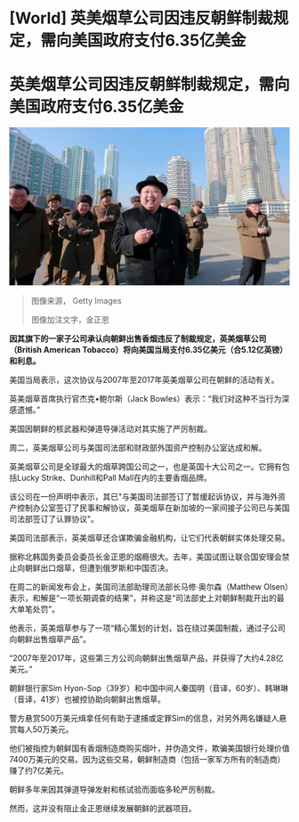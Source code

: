 # [World] 英美烟草公司因违反朝鲜制裁规定，需向美国政府支付6.35亿美金

#  英美烟草公司因违反朝鲜制裁规定，需向美国政府支付6.35亿美金


![金正恩](_129500894_gettyimages-632796062.jpg)

> 图像来源，  Getty Images
>
> 图像加注文字，金正恩

**因其旗下的一家子公司承认向朝鲜出售香烟违反了制裁规定，英美烟草公司（British American Tobacco）将向美国当局支付6.35亿美元（合5.12亿英镑）和利息。**

美国当局表示，这次协议与2007年至2017年英美烟草公司在朝鲜的活动有关。

英美烟草首席执行官杰克•鲍尔斯（Jack Bowles）表示：“我们对这种不当行为深感遗憾。”

美国因朝鲜的核武器和弹道导弹活动对其实施了严厉制裁。

周二，英美烟草公司与美国司法部和财政部外国资产控制办公室达成和解。

英美烟草公司是全球最大的烟草跨国公司之一，也是英国十大公司之一。它拥有包括Lucky Strike、Dunhill和Pall Mall在内的主要香烟品牌。

该公司在一份声明中表示，其已"与美国司法部签订了暂缓起诉协议，并与海外资产控制办公室签订了民事和解协议，英美烟草在新加坡的一家间接子公司已与美国司法部签订了认罪协议"。

美国司法部表示，英美烟草还合谋欺骗金融机构，让它们代表朝鲜实体处理交易。

据称北韩国务委员会委员长金正恩的烟瘾很大。去年，美国试图让联合国安理会禁止向朝鲜出口烟草，但遭到俄罗斯和中国否决。

在周二的新闻发布会上，美国司法部助理司法部长马修·奥尔森（Matthew Olsen）表示，和解是“一项长期调查的结果”，并称这是“司法部史上对朝鲜制裁开出的最大单笔处罚”。

他表示，英美烟草参与了一项“精心策划的计划，旨在绕过美国制裁，通过子公司向朝鲜出售烟草产品”。

“2007年至2017年，这些第三方公司向朝鲜出售烟草产品，并获得了大约4.28亿美元。”

朝鲜银行家Sim Hyon-Sop（39岁）和中国中间人秦国明（音译，60岁）、韩琳琳（音译，41岁）也被控协助向朝鲜出售烟草。

警方悬赏500万美元缉拿任何有助于逮捕或定罪Sim的信息，对另外两名嫌疑人悬赏每人50万美元。

他们被指控为朝鲜国有香烟制造商购买烟叶，并伪造文件，欺骗美国银行处理价值7400万美元的交易。因为这些交易，朝鲜制造商（包括一家军方所有的制造商）赚了约7亿美元。

朝鲜多年来因其弹道导弹发射和核试验而面临多轮严厉制裁。

然而，这并没有阻止金正恩继续发展朝鲜的武器项目。


